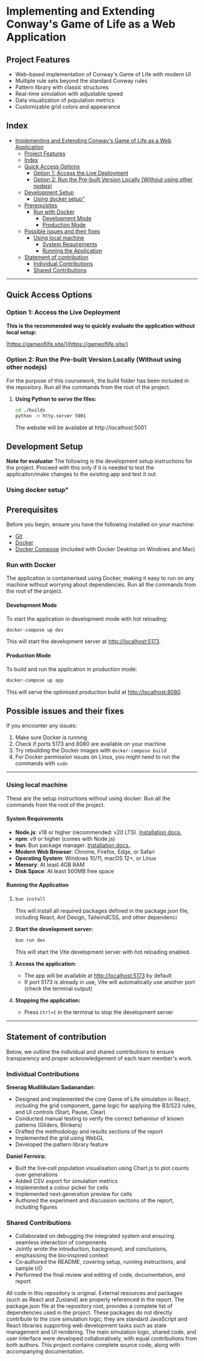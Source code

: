 # Implementing and Extending Conway's Game of Life as a Web Application

## Project Features
- Web-based implementation of Conway's Game of Life with modern UI
- Multiple rule sets beyond the standard Conway rules
- Pattern library with classic structures
- Real-time simulation with adjustable speed
- Data visualization of population metrics
- Customizable grid colors and appearance


## Index

- [Implementing and Extending Conway's Game of Life as a Web Application](#implementing-and-extending-conways-game-of-life-as-a-web-application)
  - [Project Features](#project-features)
  - [Index](#index)
  - [Quick Access Options](#quick-access-options)
    - [Option 1: Access the Live Deployment](#option-1-access-the-live-deployment)
    - [Option 2: Run the Pre-built Version Locally (Without using other nodejs)](#option-2-run-the-pre-built-version-locally-without-using-other-nodejs)
  - [Development Setup](#development-setup)
    - [Using docker setup"](#using-docker-setup)
  - [Prerequisites](#prerequisites)
    - [Run with Docker](#run-with-docker)
      - [Development Mode](#development-mode)
      - [Production Mode](#production-mode)
  - [Possible issues and their fixes](#possible-issues-and-their-fixes)
    - [Using local machine](#using-local-machine)
      - [System Requirements](#system-requirements)
      - [Running the Application](#running-the-application)
  - [Statement of contribution](#statement-of-contribution)
    - [Individual Contributions](#individual-contributions)
    - [Shared Contributions](#shared-contributions)

---

## Quick Access Options

### Option 1: Access the Live Deployment

**This is the recommended way to quickly evaluate the application without local setup:**

[https://gameoflife.site/](https://gameoflife.site/)

### Option 2: Run the Pre-built Version Locally (Without using other nodejs)

For the purpose of this coursework, the build folder has been included in the repository. Run all the commands from the root of the project.

1. **Using Python to serve the files:**
   ```sh
   cd ./builds
   python -m http.server 5001
   ```
   The website will be available at http://localhost:5001

## Development Setup

**Note for evaluator**
The following is the development setup instructions for the project. Proceed with this only if it is needed to test the applicaiton/make changes to the existing app and test it out.


### Using docker setup"

## Prerequisites

Before you begin, ensure you have the following installed on your machine:

- [Git](https://git-scm.com/downloads)
- [Docker](https://www.docker.com/products/docker-desktop/)
- [Docker Compose](https://docs.docker.com/compose/install/) (included with Docker Desktop on Windows and Mac)

### Run with Docker 

The application is containerised using Docker, making it easy to run on any machine without worrying about dependencies. Run all the commands from the root of the project.

#### Development Mode

To start the application in development mode with hot reloading:

```bash
docker-compose up dev
```

This will start the development server at [http://localhost:5173](http://localhost:5173).

#### Production Mode

To build and run the application in production mode:

```bash
docker-compose up app
```

This will serve the optimised production build at [http://localhost:8080](http://localhost:8080).

## Possible issues and their fixes

If you encounter any issues:

1. Make sure Docker is running
2. Check if ports 5173 and 8080 are available on your machine
3. Try rebuilding the Docker images with `docker-compose build`
4. For Docker permission issues on Linux, you might need to run the commands with `sudo`

---

### Using local machine

These are the setup instructions without using docker. Run all the commands from the root of the project. 

#### System Requirements

- **Node.js**: v18 or higher (recommended: v20 LTS). [Installation docs.](https://docs.npmjs.com/downloading-and-installing-node-js-and-npm)
- **npm**: v9 or higher (comes with Node.js)
- **bun**: Bun package manager. [Installation docs.](https://bun.sh/).
- **Modern Web Browser**: Chrome, Firefox, Edge, or Safari
- **Operating System**: Windows 10/11, macOS 12+, or Linux
- **Memory**: At least 4GB RAM
- **Disk Space**: At least 500MB free space

#### Running the Application

1. ```sh
   bun install
   ```
   This will install all required packages defined in the package.json file, including React, Ant Design, TailwindCSS, and other dependenci

2. **Start the development server:**
   ```sh
   bun run dev
   ```
   This will start the Vite development server with hot reloading enabled.

3. **Access the application:**
   - The app will be available at [http://localhost:5173](http://localhost:5173) by default
   - If port 5173 is already in use, Vite will automatically use another port (check the terminal output)

4. **Stopping the application:**
   - Press `Ctrl+C` in the terminal to stop the development server


---

## Statement of contribution

Below, we outline the individual and shared contributions to ensure transparency and proper acknowledgement of each team member's work.

### Individual Contributions

**Sreerag Mudilikulam Sadanandan:**
- Designed and implemented the core Game of Life simulation in React, including the grid component, game logic for applying the B3/S23 rules, and UI controls (Start, Pause, Clear)
- Conducted manual testing to verify the correct behaviour of known patterns (Gliders, Blinkers)
- Drafted the methodology and results sections of the report
- Implemented the grid using WebGL
- Developed the pattern library feature

**Daniel Ferreira:**
- Built the live‐cell population visualisation using Chart.js to plot counts over generations
- Added CSV export for simulation metrics
- Implemented a colour picker for cells
- Implemented next‐generation preview for cells
- Authored the experiment and discussion sections of the report, including figures

### Shared Contributions

- Collaborated on debugging the integrated system and ensuring seamless interaction of components
- Jointly wrote the introduction, background, and conclusions, emphasising the bio‐inspired context
- Co‐authored the README, covering setup, running instructions, and sample I/O
- Performed the final review and editing of code, documentation, and report

All code in this repository is original. External resources and packages (such as React and Zustand) are properly referenced in the report. The package.json file at the repository root, provides a complete list of dependencies used in the project. These packages do not directly contribute to the core simulation logic; they are standard JavaScript and React libraries supporting web development tasks such as state management and UI rendering. The main simulation logic, shared code, and user interface were developed collaboratively, with equal contributions from both authors. This project contains complete source code, along with accompanying documentation. 
